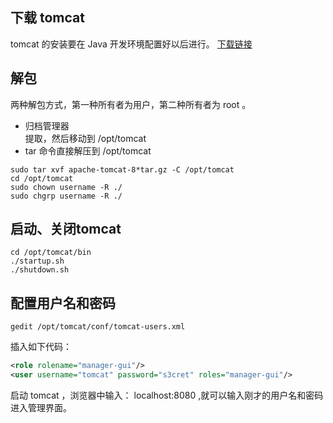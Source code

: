 ## 下载 tomcat
tomcat 的安装要在 Java 开发环境配置好以后进行。
[下载链接](http://mirror.bit.edu.cn/apache/tomcat/tomcat-8/v8.0.33/bin/apache-tomcat-8.0.33.tar.gz)
## 解包
两种解包方式，第一种所有者为用户，第二种所有者为 root 。
- 归档管理器  
提取，然后移动到 /opt/tomcat
- tar 命令直接解压到 /opt/tomcat  
```
sudo tar xvf apache-tomcat-8*tar.gz -C /opt/tomcat
cd /opt/tomcat
sudo chown username -R ./
sudo chgrp username -R ./
```

## 启动、关闭tomcat  
```
cd /opt/tomcat/bin
./startup.sh
./shutdown.sh
```

## 配置用户名和密码
```
gedit /opt/tomcat/conf/tomcat-users.xml
```
插入如下代码：
```xml
<role rolename="manager-gui"/>
<user username="tomcat" password="s3cret" roles="manager-gui"/>
```
启动 tomcat ，浏览器中输入： localhost:8080 ,就可以输入刚才的用户名和密码进入管理界面。
